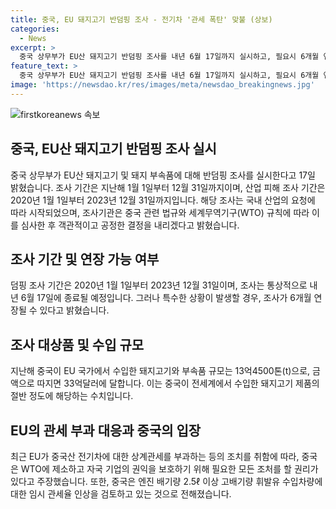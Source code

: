 ```yaml
---
title: 중국, EU 돼지고기 반덤핑 조사 - 전기차 '관세 폭탄' 맞불 (상보)
categories:
  - News
excerpt: >
  중국 상무부가 EU산 돼지고기 반덤핑 조사를 내년 6월 17일까지 실시하고, 필요시 6개월 연장할 수 있다고 밝혔다. 이에 따라 중국은 EU가 중국산 전기차에 부과한 관세를 WTO 위반으로 판단, 필요한 조치를 취할 것이라 언급했다. 중국에서 수입한 EU 돼지고기 규모가 매우 크며, 해당 조사는 국내 산업 요청에 따라 시작된 것으로 밝혀졌으며 공정한 결정을 내릴 것이라고 강조했다.
feature_text: >
  중국 상무부가 EU산 돼지고기 반덤핑 조사를 내년 6월 17일까지 실시하고, 필요시 6개월 연장할 수 있다고 밝혔다. 이에 따라 중국은 EU가 중국산 전기차에 부과한 관세를 WTO 위반으로 판단, 필요한 조치를 취할 것이라 언급했다. 중국에서 수입한 EU 돼지고기 규모가 매우 크며, 해당 조사는 국내 산업 요청에 따라 시작된 것으로 밝혀졌으며 공정한 결정을 내릴 것이라고 강조했다.
image: 'https://newsdao.kr/res/images/meta/newsdao_breakingnews.jpg'
---
```


<p><img src="https://newsdao.kr/res/images/meta/newsdao_breakingnews.jpg" alt="firstkoreanews 속보" /></p>

<h2 data-ke-size="size26">중국, EU산 돼지고기 반덤핑 조사 실시</h2>

<p data-ke-size="size16">중국 상무부가 EU산 돼지고기 및 돼지 부속품에 대해 반덤핑 조사를 실시한다고 17일 밝혔습니다. 조사 기간은 지난해 1월 1일부터 12월 31일까지이며, 산업 피해 조사 기간은 2020년 1월 1일부터 2023년 12월 31일까지입니다. 해당 조사는 국내 산업의 요청에 따라 시작되었으며, 조사기관은 중국 관련 법규와 세계무역기구(WTO) 규칙에 따라 이를 심사한 후 객관적이고 공정한 결정을 내리겠다고 밝혔습니다.</p>

<h2 data-ke-size="size26">조사 기간 및 연장 가능 여부</h2>

<p data-ke-size="size16">덤핑 조사 기간은 2020년 1월 1일부터 2023년 12월 31일이며, 조사는 통상적으로 내년 6월 17일에 종료될 예정입니다. 그러나 특수한 상황이 발생할 경우, 조사가 6개월 연장될 수 있다고 밝혔습니다.</p>

<h2 data-ke-size="size26">조사 대상품 및 수입 규모</h2>

<p data-ke-size="size16">지난해 중국이 EU 국가에서 수입한 돼지고기와 부속품 규모는 13억4500톤(t)으로, 금액으로 따지면 33억달러에 달합니다. 이는 중국이 전세계에서 수입한 돼지고기 제품의 절반 정도에 해당하는 수치입니다.</p>

<h2 data-ke-size="size26">EU의 관세 부과 대응과 중국의 입장</h2>

<p data-ke-size="size16">최근 EU가 중국산 전기차에 대한 상계관세를 부과하는 등의 조치를 취함에 따라, 중국은 WTO에 제소하고 자국 기업의 권익을 보호하기 위해 필요한 모든 조처를 할 권리가 있다고 주장했습니다. 또한, 중국은 엔진 배기량 2.5ℓ 이상 고배기량 휘발유 수입차량에 대한 임시 관세율 인상을 검토하고 있는 것으로 전해졌습니다.</p>

